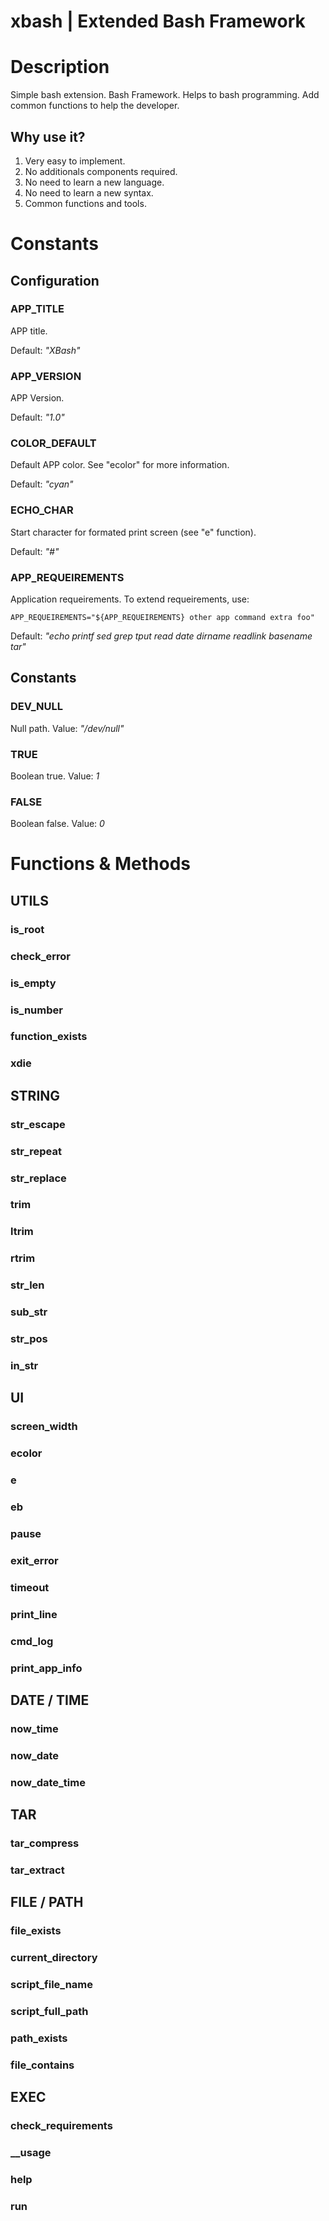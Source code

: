 xbash | Extended Bash Framework
===============================

# Description

Simple bash extension. Bash Framework. Helps to bash programming. Add common functions to help the developer.

## Why use it?

1. Very easy to implement.
2. No additionals components required.
3. No need to learn a new language.
4. No need to learn a new syntax.
5. Common functions and tools.

# Constants

## Configuration

### APP_TITLE

APP title.

Default: *"XBash"*

### APP_VERSION

APP Version.

Default: *"1.0"*

### COLOR_DEFAULT


Default APP color. See "ecolor" for more information.

Default: *"cyan"*
    
### ECHO_CHAR

Start character for formated print screen (see "e" function).

Default: *"#"*

### APP_REQUEIREMENTS

Application requeirements.
To extend requeirements, use:

    APP_REQUEIREMENTS="${APP_REQUEIREMENTS} other app command extra foo"

Default: *"echo printf sed grep tput read date dirname readlink basename tar"*

## Constants

### DEV_NULL

Null path.
Value: *"/dev/null"*
    
### TRUE

Boolean true.
Value: *1*
    
### FALSE

Boolean false.
Value: *0*

# Functions & Methods

## UTILS

### is_root

### check_error

### is_empty

### is_number

### function_exists

### xdie

## STRING

### str_escape

### str_repeat

### str_replace

### trim

### ltrim

### rtrim

### str_len

### sub_str

### str_pos

### in_str

## UI

### screen_width

### ecolor

### e

### eb

### pause

### exit_error

### timeout

### print_line

### cmd_log


### print_app_info

## DATE / TIME

### now_time

### now_date

### now_date_time

## TAR

### tar_compress

### tar_extract

## FILE / PATH

### file_exists

### current_directory

### script_file_name

### script_full_path

### path_exists

### file_contains

## EXEC

### check_requirements

### __usage

### help

### run
